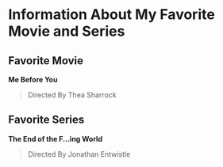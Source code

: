 # Information About My Favorite Movie and Series
## Favorite Movie
**Me Before You**
> Directed By Thea Sharrock

## Favorite Series
**The End of the F...ing World**
> Directed By Jonathan Entwistle

